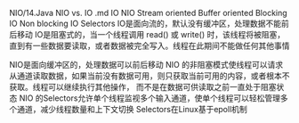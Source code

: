 






NIO/14.Java NIO vs. IO .md
IO	                             NIO
Stream oriented	            Buffer oriented
Blocking IO	                Non blocking IO
                            Selectors
IO是面向流的，默认没有缓冲区，处理数据不能前后移动
IO是阻塞式的，当一个线程调用 read() 或 write() 时，该线程将被阻塞，直到有一些数据要读取，或者数据被完全写入。线程在此期间不能做任何其他事情

NIO是面向缓冲区的，处理数据可以前后移动
NIO 的非阻塞模式使线程可以请求从通道读取数据，如果当前没有数据可用，则只获取当前可用的内容，或者根本不获取。线程可以继续执行其他操作，
  而不是在数据可供读取之前一直处于阻塞状态
NIO 的Selectors允许单个线程监视多个输入通道，使单个线程可以轻松管理多个通道，减少线程数量和上下文切换
  Selectors在Linux基于epoll机制